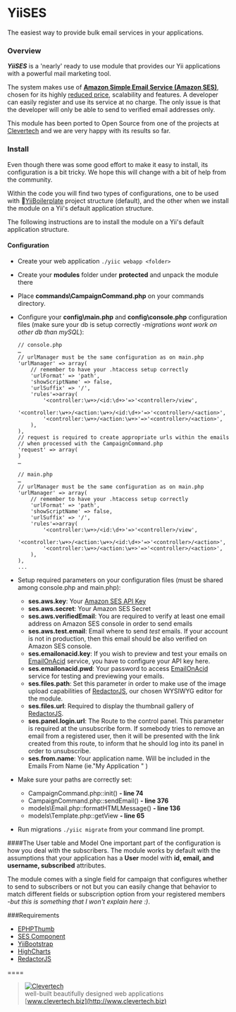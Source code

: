 # YiiSES
The easiest way to provide bulk email services in your applications.

### Overview

***YiiSES*** is a 'nearly' ready to use module that provides our Yii applications with a powerful mail marketing tool.

The system makes use of **[Amazon Simple Email Service (Amazon SES)](http://aws.amazon.com/ses/)**, chosen for its highly [reduced price](http://aws.amazon.com/ses/pricing/), scalability and features. A developer can easily register and use its service at no charge. The only issue is that the developer will only be able to send to verified email addresses only.

This module has been ported to Open Source from one of the projects at [Clevertech](http://clevertech.biz) and we are very happy with its results so far.

### Install
Even though there was some good effort to make it easy to install, its configuration is a bit tricky. We hope this will change with a bit of help from the community.

Within the code you will find two types of configurations, one to be used with [YiiBoilerplate](http://github.com/clevertech/YiiBoilerplate) project structure (default), and the other when we install the module on a Yii's default application structure.

The following instructions are to install the module on a Yii's default application structure.

#### Configuration
* Create your web application `./yiic webapp <folder>`
* Create your **modules** folder under **protected** and unpack the module there
* Place **commands\CampaignCommand.php** on your commands directory. 
* Configure your **config\main.php** and **config\console.php** configuration files (make sure your db is setup correctly -*migrations wont work on other db than mySQL*):  

	``` 
	// console.php
	…
	// urlManager must be the same configuration as on main.php
	'urlManager' => array(
		// remember to have your .htaccess setup correctly
		'urlFormat' => 'path',
		'showScriptName' => false,
		'urlSuffix' => '/',
		'rules'=>array(
			'<controller:\w+>/<id:\d+>'=>'<controller>/view',
			'<controller:\w+>/<action:\w+>/<id:\d+>'=>'<controller>/<action>',
			'<controller:\w+>/<action:\w+>'=>'<controller>/<action>',
		),	
	),
	// request is required to create appropriate urls within the emails
	// when processed with the CampaignCommand.php
	'request' => array(
	)
	…
	
	// main.php
	…
	// urlManager must be the same configuration as on main.php
	'urlManager' => array(
		// remember to have your .htaccess setup correctly
		'urlFormat' => 'path',
		'showScriptName' => false,
		'urlSuffix' => '/',
		'rules'=>array(
			'<controller:\w+>/<id:\d+>'=>'<controller>/view',
			'<controller:\w+>/<action:\w+>/<id:\d+>'=>'<controller>/<action>',
			'<controller:\w+>/<action:\w+>'=>'<controller>/<action>',
		),	
	),
	...
	```
* Setup required parameters on your configuration files (must be shared among console.php and main.php):
	* **ses.aws.key**: Your [Amazon SES API Key](http://aws.amazon.com/documentation/ses/)
	* **ses.aws.secret**: Your Amazon SES Secret
	* **ses.aws.verifiedEmail**: You are required to verify at least one email address on Amazon SES console in order to send emails 
	* **ses.aws.test.email**: Email where to send *test* emails. If your account is not in production, then this email should be also verified on Amazon SES console.
	* **ses.emailonacid.key**: If you wish to preview and test your emails on [EmailOnAcid](http://www.emailonacid.com) service, you have to configure your API key here.
	* **ses.emailonacid.pwd**: Your password to access [EmailOnAcid](http://www.emailonacid.com) service for testing and previewing your emails.
	* **ses.files.path**: Set this parameter in order to make use of the image upload capabilities of [RedactorJS](http://redactorjs.com/), our chosen WYSIWYG editor for the module.
	* **ses.files.url**: Required to display the thumbnail gallery of [RedactorJS](http://redactorjs.com/).
	* **ses.panel.login.url**: The Route to the control panel. This parameter is required at the unsubscribe form. If somebody tries to remove an email from a registered user, then it will be presented with the link created from this route, to inform that he should log into its panel in order to unsubscribe. 
	* **ses.from.name**: Your application name. Will be included in the Emails From Name (ie."My Application <verified email address>" )
	
* Make sure your paths are correctly set:
	* CampaignCommand.php::init() **- line  74**
	* CampaignCommand.php::sendEmail() **- line 376**
	* models\Email.php::formatHTMLMessage() **- line 136**
	* models\Template.php::getView **- line 65**  
* Run migrations `./yiic migrate` from your command line prompt.

####The User table and Model
One important part of the configuration is how you deal with the subscribers. The module works by default with the assumptions that your application has a **User** model with **id, email, and username, subscribed** attributes. 

The module comes with a single field for campaign that configures whether to send to subscribers or not but you can easily change that behavior to match different fields or subscription option from your registered members *-but this is something that I won't explain here :)*.

###Requirements
- [EPHPThumb](http://www.yiiframework.com/extension/ephpthumb)
- [SES Component](https://github.com/zshannon/Amazon-Simple-Email-Service-PHP)  
- [YiiBootstrap](http://www.yiiframework.com/extension/bootstrap)  
- [HighCharts](http://www.highcharts.com/)  
- [RedactorJS](http://www.redactorjs.com/)

====

> [![Clevertech](http://clevertech.biz/images/slir/w54-h36-c54:36/images/site/index/home/clevertech-logo.png)](http://www.clevertech.biz)    
well-built beautifully designed web applications  
[www.clevertech.biz](http://www.clevertech.biz)


